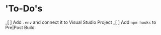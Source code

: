 # 'To-Do's

_[ ] Add `.env` and connect it to Visual Studio Project
_[ ] Add `npm hooks` to Pre|Post Build
